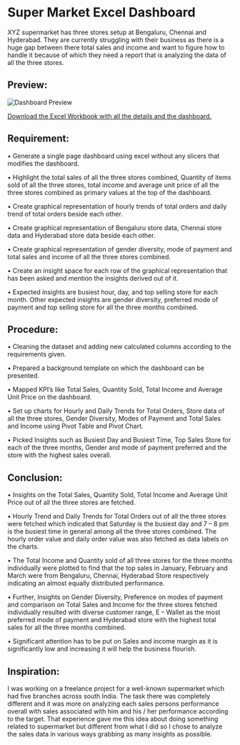 # Super Market Excel Dashboard

XYZ supermarket has three stores setup at Bengaluru, Chennai and Hyderabad. They are currently struggling with their business as there is a huge gap between there total sales and income and want to figure how to handle it because of which they need a report that is analyzing the data of all the three stores.

## Preview:

![Dashboard Preview](Dashboard.png)

[Download the Excel Workbook with all the details and the dashboard.](SM_ExcelAnalysis.xlsx)

## Requirement:

•	Generate a single page dashboard using excel without any slicers that modifies the dashboard.

•	Highlight the total sales of all the three stores combined, Quantity of items sold of all the three stores, total income and average unit price of all the three stores combined as primary values at the top of the dashboard.

•	Create graphical representation of hourly trends of total orders and daily trend of total orders beside each other.

•	Create graphical representation of Bengaluru store data, Chennai store data and Hyderabad store data beside each other.

•	Create graphical representation of gender diversity, mode of payment and total sales and income of all the three stores combined.

•	Create an insight space for each row of the graphical representation that has been asked and mention the insights derived out of it.

•	Expected insights are busiest hour, day, and top selling store for each month. Other expected insights are gender diversity, preferred mode of payment and top selling store for all the three months combined.

## Procedure:

•	Cleaning the dataset and adding new calculated columns according to the requirements given.

•	Prepared a background template on which the dashboard can be presented.

•	Mapped KPI’s like Total Sales, Quantity Sold, Total Income and Average Unit Price on the dashboard.

•	Set up charts for Hourly and Daily Trends for Total Orders, Store data of all the three stores, Gender Diversity, Modes of Payment and Total Sales and Income using Pivot Table and Pivot Chart.

•	Picked Insights such as Busiest Day and Busiest Time, Top Sales Store for each of the three months, Gender and mode of payment preferred and the store with the highest sales overall.

## Conclusion:

•	Insights on the Total Sales, Quantity Sold, Total Income and Average Unit Price out of all the three stores are fetched.

•	Hourly Trend and Daily Trends for Total Orders out of all the three stores were fetched which indicated that Saturday is the busiest day and 7 – 8 pm is the busiest time in general among all the three stores combined. The hourly order value and daily order value was also fetched as data labels on the charts.

•	The Total Income and Quantity sold of all three stores for the three months individually were plotted to find that the top sales in January, February and March were from Bengaluru, Chennai, Hyderabad Store respectively indicating an almost equally distributed performance.

•	Further, Insights on Gender Diversity, Preference on modes of payment and comparison on Total Sales and Income for the three stores fetched individually resulted with diverse customer range, E – Wallet as the most preferred mode of payment and Hyderabad store with the highest total sales for all the three months combined.

•	Significant attention has to be put on Sales and income margin as it is significantly low and increasing it will help the business flourish.

## Inspiration:

I was working on a freelance project for a well-known supermarket which had five branches across south India. The task there was completely different and it was more on analyzing each sales persons performance overall with sales associated with him and his / her performance according to the target. That experience gave me this idea about doing something related to supermarket but different from what I did so I chose to analyze the sales data in various ways grabbing as many insights as possible.


